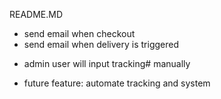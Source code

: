README.MD
+ send email when checkout
+ send email when delivery is triggered
- admin user will input tracking# manually
+ future feature: automate tracking and system